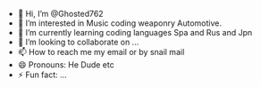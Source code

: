 - 👋 Hi, I’m @Ghosted762
- 👀 I’m interested in Music coding weaponry Automotive.
- 🌱 I’m currently learning coding languages Spa and Rus and Jpn
- 💞️ I’m looking to collaborate on ...
- 📫 How to reach me my email or by snail mail
- 😄 Pronouns: He Dude etc
- ⚡ Fun fact: ...

<!---
Ghosted762/Ghosted762 is a ✨ special ✨ repository because its `README.md` (this file) appears on your GitHub profile.
You can click the Preview link to take a look at your changes.
--->

